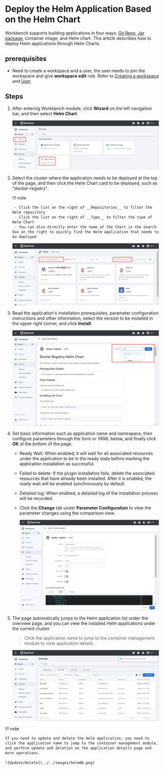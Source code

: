 # Deploy the Helm Application Based on the Helm Chart

Workbench supports building applications in four ways: [Git Repo](create-app-git.md), [Jar package](jar-java-app.md), container image, and Helm chart. This article describes how to deploy Helm applications through Helm Charts.

## prerequisites

- Need to create a workspace and a user, the user needs to join the workspace and give __workspace edit__ role.
  Refer to [Creating a workspace](../../../ghippo/user-guide/workspace/workspace.md) and [User](../../../ghippo/user-guide/access-control/user.md).

## Steps

1. After entering Workbench module, click __Wizard__ on the left navigation bar, and then select __Helm Chart__.

    ![Based on Helm](../../images/helm01.png)

2. Select the cluster where the application needs to be deployed at the top of the page, and then click the Helm Chart card to be deployed, such as "docker-registry".

    !!! note

        - Click the list on the right of __Repositories__ to filter the Helm repository
        - Click the list on the right of __Type__ to filter the type of Helm Chart
        - You can also directly enter the name of the Chart in the search box on the right to quickly find the Helm application that needs to be deployed

    ![Basic Info](../../images/helm02.png)

3. Read the application's installation prerequisites, parameter configuration instructions and other information, select the version to be installed in the upper right corner, and click __Install__.

    ![Install](../../images/helm03.png)

4. Set basic information such as application name and namespace, then configure parameters through the form or YAML below, and finally click __OK__ at the bottom of the page.

    - Ready Wait: When enabled, it will wait for all associated resources under the application to be in the ready state before marking the application installation as successful.
    - Failed to delete: If the plugin installation fails, delete the associated resources that have already been installed. After it is enabled, the ready wait will be enabled synchronously by default.
    - Detailed log: When enabled, a detailed log of the installation process will be recorded.
    - Click the __Change__ tab under __Parameter Configuration__ to view the parameter changes using the comparison view.

        ![Container Settings](../../images/helm04.png)

5. The page automatically jumps to the Helm application list under the overview page, and you can view the installed Helm applications under the current cluster.

    > Click the application name to jump to the container management module to view application details.

    ![Helm App](../../images/helm05.png)

!!! note

    If you need to update and delete the Helm application, you need to click the application name to jump to the container management module, and perform update and deletion on the application details page and more operations.

    ![Update/Delete](../../images/helm06.png)
